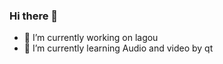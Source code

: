 ### Hi there 👋

- 🔭 I’m currently working on lagou
- 🌱 I’m currently learning Audio and video by qt
<!--
- 👯 I’m looking to collaborate on ...
- 🤔 I’m looking for help with ...
- 💬 Ask me about ...
- 📫 How to reach me: ...
- 😄 Pronouns: ...
- ⚡ Fun fact: ...
-->
